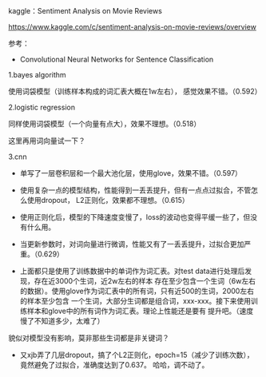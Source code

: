 kaggle：Sentiment Analysis on Movie Reviews

https://www.kaggle.com/c/sentiment-analysis-on-movie-reviews/overview

参考：
* Convolutional Neural Networks for Sentence Classification

1.bayes algorithm

使用词袋模型（训练样本构成的词汇表大概在1w左右）， 感觉效果不错。（0.592）

2.logistic regression

同样使用词袋模型（一个向量有点大），效果不理想。（0.518）

这里再用词向量试一下？

3.cnn

* 单写了一层卷积层和一个最大池化层，使用glove，效果不错。（0.597）

* 使用复杂一点的模型结构，性能得到一丢丢提升，但有一点点过拟合，不管怎么使用dropout，
L2正则化，效果都不理想。（0.615）

* 使用正则化后，模型的下降速度变慢了，loss的波动也变得平缓一些了，但没有什么用。

* 当更新参数时，对词向量进行微调，性能又有了一丢丢提升，过拟合更加严重。（0.629）

* 上面都只是使用了训练数据中的单词作为词汇表。对test data进行处理后发现，存在近3000个生词，近2w左右的样本
存在至少包含一个生词（6w左右的数据）。使用glove作为词汇表中的所有词，只有近500的生词，2000左右的样本至少包含
一个生词，大部分生词都是组合词，xxx-xxx。接下来使用训练样本和glove中的所有词作为词汇表。理论上性能还是要有
提升吧。（速度慢了不知道多少，太难了）

貌似对模型没有影响，莫非那些生词都是非关键词？

* 又xjb弄了几层dropout，搞了个L2正则化，epoch=15（减少了训练次数），竟然避免了过拟合，准确度达到了0.637。
哈哈，调不动了。